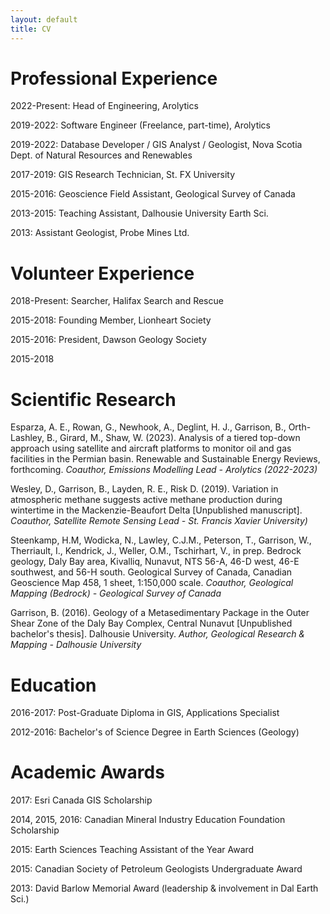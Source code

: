 ```yaml
---
layout: default
title: CV
---
```


# Professional Experience
2022-Present: Head of Engineering, Arolytics

2019-2022: Software Engineer (Freelance, part-time), Arolytics

2019-2022: Database Developer / GIS Analyst / Geologist, Nova Scotia Dept. of Natural Resources and Renewables

2017-2019: GIS Research Technician, St. FX University

2015-2016: Geoscience Field Assistant, Geological Survey of Canada

2013-2015: Teaching Assistant, Dalhousie University Earth Sci.

2013: Assistant Geologist, Probe Mines Ltd.

# Volunteer Experience
2018-Present: Searcher, Halifax Search and Rescue

2015-2018: Founding Member, Lionheart Society

2015-2016: President, Dawson Geology Society

2015-2018

# Scientific Research
Esparza, A. E., Rowan, G., Newhook, A., Deglint, H. J., Garrison, B., Orth-Lashley, B., Girard, M., Shaw, W. (2023). Analysis of a tiered top-down approach using satellite and aircraft platforms to monitor oil and gas facilities in the Permian basin. Renewable and Sustainable Energy Reviews, forthcoming.
*Coauthor, Emissions Modelling Lead - Arolytics (2022-2023)*

Wesley, D., Garrison, B., Layden, R. E., Risk D. (2019). Variation in atmospheric methane suggests active methane production during wintertime in the Mackenzie-Beaufort Delta [Unpublished manuscript].
*Coauthor, Satellite Remote Sensing Lead - St. Francis Xavier University)*

Steenkamp, H.M, Wodicka, N., Lawley, C.J.M., Peterson, T., Garrison, W., Therriault, I., Kendrick, J., Weller, O.M., Tschirhart, V., in prep. Bedrock geology, Daly Bay area, Kivalliq, Nunavut, NTS 56-A, 46-D west, 46-E southwest, and 56-H south. Geological Survey of Canada, Canadian Geoscience Map 458, 1 sheet, 1:150,000 scale.
*Coauthor, Geological Mapping (Bedrock) - Geological Survey of Canada*

Garrison, B. (2016). Geology of a Metasedimentary Package in the Outer Shear Zone of the Daly Bay Complex, Central Nunavut [Unpublished bachelor's thesis]. Dalhousie University.
*Author, Geological Research & Mapping - Dalhousie University*

# Education
2016-2017: Post-Graduate Diploma in GIS, Applications Specialist

2012-2016: Bachelor's of Science Degree in Earth Sciences (Geology)

# Academic Awards
2017: Esri Canada GIS Scholarship

2014, 2015, 2016: Canadian Mineral Industry Education Foundation Scholarship

2015: Earth Sciences Teaching Assistant of the Year Award

2015: Canadian Society of Petroleum Geologists Undergraduate Award

2013: David Barlow Memorial Award (leadership & involvement in Dal Earth Sci.)
